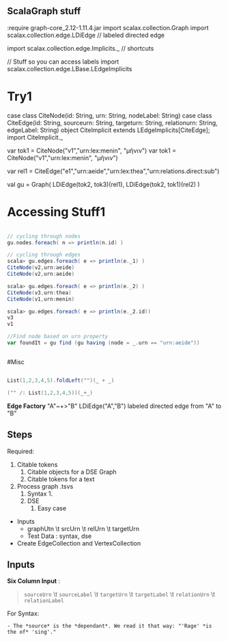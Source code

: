 

## ScalaGraph stuff

:require graph-core_2.12-1.11.4.jar
import scalax.collection.Graph
import scalax.collection.edge.LDiEdge     // labeled directed edge

import scalax.collection.edge.Implicits._ // shortcuts

// Stuff so you can access labels
import scalax.collection.edge.LBase.LEdgeImplicits


# Try1


case class CiteNode(id: String, urn: String, nodeLabel: String)
case class CiteEdge(id: String, sourceurn: String, targeturn: String, relationurn: String, edgeLabel: String)
object CiteImplicit extends LEdgeImplicits[CiteEdge]; import CiteImplicit._

var tok1 = CiteNode("v1","urn:lex:menin", "μῆνιν")
var tok1 = CiteNode("v1","urn:lex:menin", "μῆνιν")

var rel1 = CiteEdge("e1","urn:aeide","urn:lex:thea","urn:relations.direct:sub")

val gu = Graph(
		LDiEdge(tok2, tok3)(rel1),
		LDiEdge(tok2, tok1)(rel2)
	)


# Accessing Stuff1

~~~ Scala

// cycling through nodes
gu.nodes.foreach( n => println(n.id) )

// cycling through edges
scala> gu.edges.foreach( e => println(e._1) )
CiteNode(v2,urn:aeide)
CiteNode(v2,urn:aeide)

scala> gu.edges.foreach( e => println(e._2) )
CiteNode(v3,urn:thea)
CiteNode(v1,urn:menin)

scala> gu.edges.foreach( e => println(e._2.id))
v3
v1

//Find node based on urn property
var foundIt = gu find (gu having (node = _.urn == "urn:aeide"))



~~~


#Misc

~~~ Scala

List(1,2,3,4,5).foldLeft("")(_ + _)

("" /: List(1,2,3,4,5))(_+_)

~~~

**Edge Factory**
"A"~+>"B"	LDiEdge("A","B")	labeled directed edge from "A" to "B"

## Steps

Required:

1. Citable tokens
	1. Citable objects for a DSE Graph
	1. Citable tokens for a text
1. Process graph .tsvs
	1. Syntax
		1.
	1. DSE
		1. Easy case


- Inputs
	- graphUtn \t srcUrn \t relUrn \t targetUrn
	- Test Data : syntax, dse
- Create EdgeCollection and VertexCollection

## Inputs

**Six Column Input** :

> `sourceUrn` \t `sourceLabel` \t `targetUrn` \t `targetLabel` \t `relationUrn` \t `relationLabel`

For Syntax:

	- The *source* is the *dependant*. We read it that way: "'Rage' *is the of* 'sing'."
